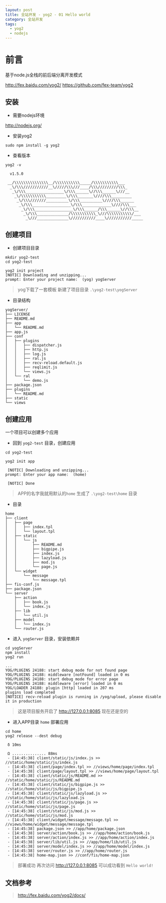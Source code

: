 ```yaml
---
layout: post
title: 全站开发 - yog2 - 01 Hello world
category: 全站开发
tags:
  - yog2
  - nodejs
---
```


# 前言

基于node.js全栈的前后端分离开发模式

http://fex.baidu.com/yog2/
https://github.com/fex-team/yog2

## 安装

- 需要nodejs环境

http://nodejs.org/

- 安装yog2

```
sudo npm install -g yog2
```

- 查看版本

```
yog2 -v

  v1.5.0

 __/\\\\\\\\\\\\\\\__/\\\\\\\\\\\_____/\\\\\\\\\\\___
  _\/\\\///////////__\/////\\\///____/\\\/////////\\\_
   _\/\\\_________________\/\\\______\//\\\______\///__
    _\/\\\\\\\\\\\_________\/\\\_______\////\\\_________
     _\/\\\///////__________\/\\\__________\////\\\______
      _\/\\\_________________\/\\\_____________\////\\\___
       _\/\\\_________________\/\\\______/\\\______\//\\\__
        _\/\\\______________/\\\\\\\\\\\_\///\\\\\\\\\\\/___
         _\///______________\///////////____\///////////_____
```

## 创建项目

- 创建项目目录

```
mkdir yog2-test
cd yog2-test

yog2 init project
[NOTIC] Downloading and unzipping...
prompt: Enter your project name:  (yog) yogServer
```

> yog下载了一套模板
> 新建了项目目录 `.\yog2-test\yogServer`

- 目录结构

```
yogServer/
├── LICENSE
├── README.md
├── app
│   └── README.md
├── app.js
├── conf
│   ├── plugins
│   │   ├── dispatcher.js
│   │   ├── http.js
│   │   ├── log.js
│   │   ├── ral.js
│   │   ├── recv-reload.default.js
│   │   ├── reqlimit.js
│   │   └── views.js
│   └── ral
│       └── demo.js
├── package.json
├── plugins
│   └── README.md
├── static
└── views
```

## 创建应用

一个项目可以创建多个应用

- 回到 `yog2-test` 目录，创建应用

```
cd yog2-test

yog2 init app

 [NOTIC] Downloading and unzipping...
prompt: Enter your app name:  (home)

 [NOTIC] Done
```

> APP的名字我就用默认的`home`
> 生成了 `.\yog2-test\home` 目录

- 目录

```
home
├── client
│   ├── page
│   │   ├── index.tpl
│   │   └── layout.tpl
│   ├── static
│   │   └── js
│   │       ├── README.md
│   │       ├── bigpipe.js
│   │       ├── index.js
│   │       ├── lazyload.js
│   │       ├── mod.js
│   │       └── page.js
│   └── widget
│       └── message
│           └── message.tpl
├── fis-conf.js
├── package.json
└── server
    ├── action
    │   ├── book.js
    │   └── index.js
    ├── lib
    │   └── util.js
    ├── model
    │   └── index.js
    └── router.js
```

- 进入 `yogServer` 目录，安装依赖并

```
cd yogServer
npm install
yog2 run

...
YOG/PLUGINS 24188: start debug mode for not found page
YOG/PLUGINS 24188: middleware [notFound] loaded in 0 ms
YOG/PLUGINS 24188: start debug mode for error page
YOG/PLUGINS 24188: middleware [error] loaded in 0 ms
YOG/LOADER 24188: plugin [http] loaded in 207 ms
plugins load completed
[NOTICE] recv-reload plugin is running in /yog/upload, please disable it in production
```

> 这是项目服务开启了
> http://127.0.0.1:8085
> 现在还是空的

- 进入APP目录 `home` 部署应用

```
cd home
yog2 release --dest debug

 δ 10ms

 Ω ............... 88ms
 - [14:45:38] client/static/js/index.js >> //static/home/static/js/index.js
 - [14:45:38] client/page/index.tpl >> //views/home/page/index.tpl
 - [14:45:38] client/page/layout.tpl >> //views/home/page/layout.tpl
 - [14:45:38] client/static/js/README.md >> //static/home/static/js/README.md
 - [14:45:38] client/static/js/bigpipe.js >> //static/home/static/js/bigpipe.js
 - [14:45:38] client/static/js/lazyload.js >> //static/home/static/js/lazyload.js
 - [14:45:38] client/static/js/page.js >> //static/home/static/js/page.js
 - [14:45:38] client/static/js/mod.js >> //static/home/static/js/mod.js
 - [14:45:38] client/widget/message/message.tpl >> //views/home/widget/message/message.tpl
 - [14:45:38] package.json >> //app/home/package.json
 - [14:45:38] server/action/book.js >> //app/home/action/book.js
 - [14:45:38] server/action/index.js >> //app/home/action/index.js
 - [14:45:38] server/lib/util.js >> //app/home/lib/util.js
 - [14:45:38] server/model/index.js >> //app/home/model/index.js
 - [14:45:38] server/router.js >> //app/home/router.js
 - [14:45:38] home-map.json >> //conf/fis/home-map.json
```

> 部署成功
> 再次访问 http://127.0.0.1:8085
> 可以成功看到 `Hello world!`

## 文档参考

> http://fex.baidu.com/yog2/docs/
